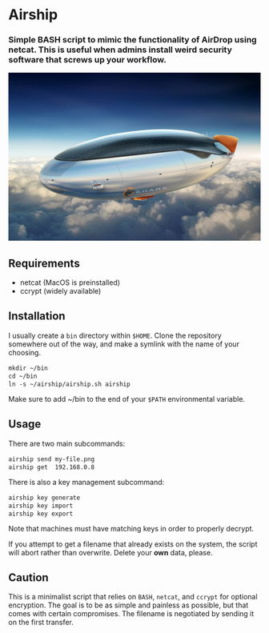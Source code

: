 # Airship

### Simple BASH script to mimic the functionality of AirDrop using netcat. This is useful when admins install weird security software that screws up your workflow.

![airship](https://github.com/ryanfrishkorn/airship/blob/master/assets/airship.jpg?raw=true)

## Requirements
- netcat (MacOS is preinstalled)
- ccrypt (widely available)

## Installation
I usually create a `bin` directory within `$HOME`. Clone the repository somewhere out of the way, and make a symlink with the name of your choosing.

```
mkdir ~/bin
cd ~/bin
ln -s ~/airship/airship.sh airship
```
Make sure to add ~/bin to the end of your `$PATH` environmental variable.

## Usage
There are two main subcommands:
```
airship send my-file.png
airship get  192.168.0.8
```

There is also a key management subcommand:
```
airship key generate
airship key import
airship key export
```

Note that machines must have matching keys in order to properly decrypt.

If you attempt to get a filename that already exists on the system, the script will abort rather than overwrite. Delete your **own** data, please.

## Caution
This is a minimalist script that relies on `BASH`, `netcat`, and `ccrypt` for optional encryption. The goal is to be as simple and painless as possible, but that comes with certain compromises. The filename is negotiated by sending it on the first transfer.

